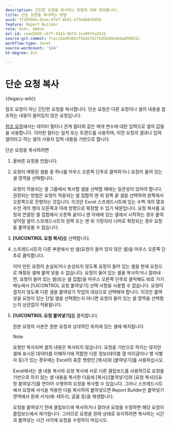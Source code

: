 ```yaml
---
description: 간단한 요청을 복사하는 방법에 대해 알아봅니다.
title: 단순 요청을 복사하는 방법
uuid: ff20560a-01ee-47e7-8bd1-b73edb010456
feature: Report Builder
role: User, Admin
exl-id: ceed28d5-cb7f-4343-96fd-2ce09f5a3515
source-git-commit: fcecc8a493852f5682fd7fbd5b9bb484a850922c
workflow-type: tm+mt
source-wordcount: '524'
ht-degree: 81%

---
```


# 단순 요청 복사

{{legacy-arb}}

참조 요청이 아닌 간단한 요청을 복사합니다. 단순 요청은 다른 요청이나 셀의 내용을 참조하는 내용이 들어있지 않은 요청입니다.

[참조 요청](/help/analyze/legacy-report-builder/manage-requests/c-copy-requests/t-copy-referential-requests.md)에서는 데이터 필터나 관계 필터와 같은 매개 변수에 대한 입력으로 셀의 값들을 사용합니다. 이러한 필터는 일치 또는 트렌드를 사용하며, 이전 요청의 결과나 입력 셀이라고 하는 셀의 사용자 입력 내용을 기반으로 합니다.

단순 요청을 복사하려면

1. 올바른 요청을 만듭니다.
1. 요청이 매핑된 셀들 중 하나를 마우스 오른쪽 단추로 클릭하거나 요청이 들어 있는 셀 영역을 선택합니다.

   요청이 적용되는 셀 그룹에서 복사할 셀을 선택할 때에는 일관성이 있어야 합니다. 권장되는 방법은 요청이 적용되는 셀 집합의 맨 위 왼쪽 끝 셀을 선택하여 왼쪽에서 오른쪽으로 진행하는 것입니다. 이것은 Excel 스프레드시트에 있는 수백 개의 열과 수천 개의 행이 오른쪽과 아래 방향으로 확장할 수 있기 때문입니다. 요청 복사를 요청과 연결된 셀 집합에서 오른쪽 끝이나 맨 아래에 있는 셀에서 시작하는 경우 붙여넣어질 셀이 스프레드시트의 왼쪽 또는 맨 위 가장자리 너머로 확장되는 경우 요청을 붙여넣을 수 없습니다.
1. **[!UICONTROL 요청 복사]**&#x200B;를 선택합니다. 
1. 스프레드시트의 다른 부분에서 빈 셀(요청이 들어 있지 않은 셀)을 마우스 오른쪽 단추로 클릭합니다. 

   이미 만든 요청이 손실되거나 손상되지 않도록 요청이 들어 있는 셀을 현재 요청으로 매핑된 셀에 붙여 넣을 수 없습니다. 요청이 들어 있는 셀을 복사하거나 잘라내면, 요청이 들어 있는 셀(또는 셀 집합)을 마우스 오른쪽 단추로 클릭해도 바로 가기 메뉴에서 [!UICONTROL 요청 붙여넣기] 선택 사항을 사용할 수 없습니다. 요청이 겹치지 않도록 다른 셀을 붙여넣기 작업의 대상으로 선택해야 합니다. 이것은 붙여넣을 요청이 있는 단일 셀을 선택했는지 아니면 요청이 들어 있는 셀 영역을 선택했는지 상관없이 적용됩니다.
1. **[!UICONTROL 요청 붙여넣기]**&#x200B;를 클릭합니다.

   원본 요청의 사본은 원본 요청과 상대적인 위치에 있는 셀에 배치됩니다.

   >[!NOTE]
   >
   >요청만 복사되며 셀의 내용은 복사되지 않습니다. 요청을 기반으로 하지는 않지만 셀에 표시된 데이터를 이해하기에 적합한 다른 정보(테이블 열 머리글이나 행 식별자 등)가 있는 경우에는 Excel의 표준 명령인 [복사]와 [붙여넣기]를 사용하십시오.

   Excel에서는 셀 내용 복사와 요청 복사에 서로 다른 클립보드를 사용하므로 요청을 기반으로 하지 않는 셀 내용을 복사한 다음에 [복사]/[붙여넣기]와 [요청 복사]/[요청 붙여넣기]를 연이어 수행하여 요청을 복사할 수 있습니다. 그러나 스프레드시트에서 요청에 서식을 적용한 다음 복사하여 붙여넣으면 Report Builder은 붙여넣기 영역에서 원래 서식(예: 테두리, 글꼴 등)을 재생합니다.

   요청을 붙여넣기 전에 클립보드에 복사하거나 잘라낸 요청을 수정하면 해당 요청이 클립보드에서 제거됩니다. 그러므로 요청을 원래 상태로 유지하려면 복사하는 시간과 붙여넣는 시간 사이에 요청을 수정하지 마십시오.
